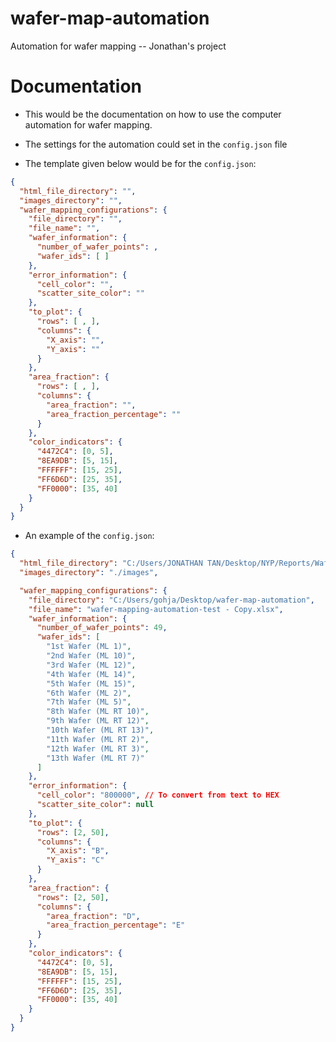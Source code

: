 # wafer-map-automation
Automation for wafer mapping -- Jonathan's project

# Documentation
- This would be the documentation on how to use the computer automation for wafer mapping.
- The settings for the automation could set in the `config.json` file

- The template given below would be for the `config.json`:

``` json
{
  "html_file_directory": "",
  "images_directory": "",
  "wafer_mapping_configurations": {
    "file_directory": "",
    "file_name": "",
    "wafer_information": {
      "number_of_wafer_points": ,
      "wafer_ids": [ ]
    },
    "error_information": {
      "cell_color": "",
      "scatter_site_color": ""
    },
    "to_plot": {
      "rows": [ , ],
      "columns": {
        "X_axis": "",
        "Y_axis": ""
      }
    },
    "area_fraction": {
      "rows": [ , ],
      "columns": {
        "area_fraction": "",
        "area_fraction_percentage": ""
      }
    },
    "color_indicators": {
      "4472C4": [0, 5],
      "8EA9DB": [5, 15],
      "FFFFFF": [15, 25],
      "FF6D6D": [25, 35],
      "FF0000": [35, 40]
    }
  }
}
```
- An example of the `config.json`:

``` json
{
  "html_file_directory": "C:/Users/JONATHAN TAN/Desktop/NYP/Reports/Wafer Mapping/20210917b SEM analysis.html",
  "images_directory": "./images",

  "wafer_mapping_configurations": {
    "file_directory": "C:/Users/gohja/Desktop/wafer-map-automation",
    "file_name": "wafer-mapping-automation-test - Copy.xlsx",
    "wafer_information": {
      "number_of_wafer_points": 49,
      "wafer_ids": [
        "1st Wafer (ML 1)",
        "2nd Wafer (ML 10)",
        "3rd Wafer (ML 12)",
        "4th Wafer (ML 14)",
        "5th Wafer (ML 15)",
        "6th Wafer (ML 2)",
        "7th Wafer (ML 5)",
        "8th Wafer (ML RT 10)",
        "9th Wafer (ML RT 12)",
        "10th Wafer (ML RT 13)",
        "11th Wafer (ML RT 2)",
        "12th Wafer (ML RT 3)",
        "13th Wafer (ML RT 7)"
      ]
    },
    "error_information": {
      "cell_color": "800000", // To convert from text to HEX
      "scatter_site_color": null
    },
    "to_plot": {
      "rows": [2, 50],
      "columns": {
        "X_axis": "B",
        "Y_axis": "C"
      }
    },
    "area_fraction": {
      "rows": [2, 50],
      "columns": {
        "area_fraction": "D",
        "area_fraction_percentage": "E"
      }
    },
    "color_indicators": {
      "4472C4": [0, 5],
      "8EA9DB": [5, 15],
      "FFFFFF": [15, 25],
      "FF6D6D": [25, 35],
      "FF0000": [35, 40]
    }
  }
}
```


